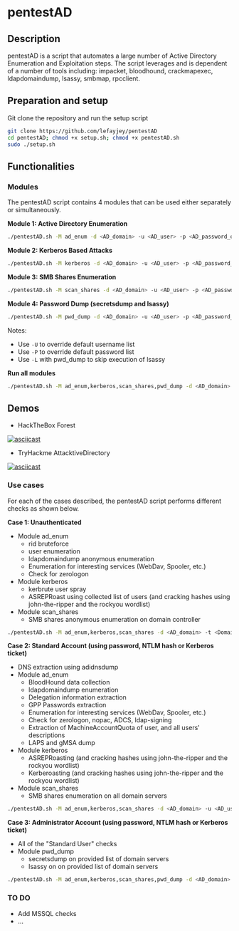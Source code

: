 # pentestAD

## Description

pentestAD is a script that automates a large number of Active Directory Enumeration and Exploitation steps. The script leverages and is dependent of a number of tools including: impacket, bloodhound, crackmapexec, ldapdomaindump, lsassy, smbmap, rpcclient. 

## Preparation and setup

Git clone the repository and run the setup script

```bash
git clone https://github.com/lefayjey/pentestAD
cd pentestAD; chmod +x setup.sh; chmod +x pentestAD.sh
sudo ./setup.sh
```

## Functionalities

### Modules
The pentestAD script contains 4 modules that can be used either separately or simultaneously.

**Module 1: Active Directory Enumeration**

```bash
./pentestAD.sh -M ad_enum -d <AD_domain> -u <AD_user> -p <AD_password_or_hash[LM:NT]_or_kerbticket[./krb5cc_ticket]> -t <Domain_Controller_IP> -o <output_dir>
```

**Module 2: Kerberos Based Attacks**

```bash
./pentestAD.sh -M kerberos -d <AD_domain> -u <AD_user> -p <AD_password_or_hash[LM:NT]_or_kerbticket[./krb5cc_ticket]> -t <Domain_Controller_IP> -o <output_dir>
```

**Module 3: SMB Shares Enumeration**

```bash
./pentestAD.sh -M scan_shares -d <AD_domain> -u <AD_user> -p <AD_password_or_hash[LM:NT]_or_kerbticket[./krb5cc_ticket]>  -t <Domain_Controller_IP> -o <output_dir>
```

**Module 4: Password Dump (secretsdump and lsassy)**

```bash
./pentestAD.sh -M pwd_dump -d <AD_domain> -u <AD_user> -p <AD_password_or_hash[LM:NT]_or_kerbticket[./krb5cc_ticket]>  -t <Domain_Controller_IP> -S <domain_servers_list> -o <output_dir>
```

Notes:
- Use `-U` to override default username list
- Use `-P` to override default password list
- Use `-L` with pwd_dump to skip execution of lsassy

**Run all modules**

```bash
./pentestAD.sh -M ad_enum,kerberos,scan_shares,pwd_dump -d <AD_domain> -u <AD_user> -p <AD_password_or_hash[LM:NT]_or_kerbticket[./krb5cc_ticket]> -t <Domain_Controller_IP> -o <output_dir>
```

## Demos
- HackTheBox Forest

[![asciicast](https://asciinema.org/a/O7YnFOqvU3Ssd2lntzlEIuQIa.svg)](https://asciinema.org/a/O7YnFOqvU3Ssd2lntzlEIuQIa)

- TryHackme AttacktiveDirectory

[![asciicast](https://asciinema.org/a/e5KyoRJyigiQM6nRqLF3nomrZ.svg)](https://asciinema.org/a/e5KyoRJyigiQM6nRqLF3nomrZ)

### Use cases

For each of the cases described, the pentestAD script performs different checks as shown below.

**Case 1: Unauthenticated**
- Module ad_enum
    - rid bruteforce
    - user enumeration
    - ldapdomaindump anonymous enumeration
    - Enumeration for interesting services (WebDav, Spooler, etc.)
    - Check for zerologon
- Module kerberos
    - kerbrute user spray
    - ASREPRoast using collected list of users (and cracking hashes using john-the-ripper and the rockyou wordlist)
- Module scan_shares
    - SMB shares anonymous enumeration on domain controller

```bash
./pentestAD.sh -M ad_enum,kerberos,scan_shares -d <AD_domain> -t <Domain_Controller_IP> -o <output_dir>
```

**Case 2: Standard Account (using password, NTLM hash or Kerberos ticket)**
- DNS extraction using adidnsdump
- Module ad_enum
    - BloodHound data collection
    - ldapdomaindump enumeration
    - Delegation information extraction
    - GPP Passwords extraction
    - Enumeration for interesting services (WebDav, Spooler, etc.)
    - Check for zerologon, nopac, ADCS, ldap-signing
    - Extraction of MachineAccountQuota of user, and all users' descriptions 
    - LAPS and gMSA dump
- Module kerberos
    - ASREPRoasting (and cracking hashes using john-the-ripper and the rockyou wordlist)
    - Kerberoasting (and cracking hashes using john-the-ripper and the rockyou wordlist)
- Module scan_shares
    - SMB shares enumeration on all domain servers

```bash
./pentestAD.sh -M ad_enum,kerberos,scan_shares -d <AD_domain> -u <AD_user> -p <AD_password_or_hash[LM:NT]_or_kerbticket[./krb5cc_ticket]> -t <Domain_Controller_IP> -o <output_dir>
```

**Case 3: Administrator Account (using password, NTLM hash or Kerberos ticket)**
- All of the "Standard User" checks
- Module pwd_dump
    - secretsdump on provided list of domain servers 
    - lsassy on on provided list of domain servers

```bash
./pentestAD.sh -M ad_enum,kerberos,scan_shares,pwd_dump -d <AD_domain> -u <AD_user> -p <AD_password_or_hash[LM:NT]_or_kerbticket[./krb5cc_ticket]> -t <Domain_Controller_IP> -S <domain_servers_list> -o <output_dir>
```

### TO DO
- Add MSSQL checks
- ...
